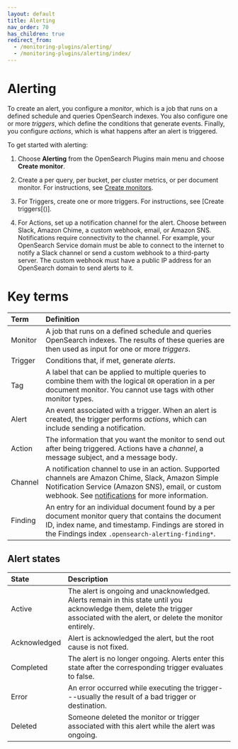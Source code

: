 ```yaml
---
layout: default
title: Alerting
nav_order: 70
has_children: true
redirect_from:
  - /monitoring-plugins/alerting/
  - /monitoring-plugins/alerting/index/
---
```


# Alerting

To create an alert, you configure a _monitor_, which is a job that runs on a defined schedule and queries OpenSearch indexes. You also configure one or more _triggers_, which define the conditions that generate events. Finally, you configure _actions_, which is what happens after an alert is triggered.

To get started with alerting:

1. Choose **Alerting** from the OpenSearch Plugins main menu and choose **Create monitor**.

2. Create a per query, per bucket, per cluster metrics, or per document monitor. For instructions, see [Create monitors]({{site.url}}{{site.baseurl}}observing-your-data/notifications/index/).

3. For Triggers, create one or more triggers. For instructions, see [Create triggers[()].

4. For Actions, set up a notification channel for the alert. Choose between Slack, Amazon Chime, a custom webhook, email, or Amazon SNS. Notifications require connectivity to the channel. For example, your OpenSearch Service domain must be able to connect to the internet to notify a Slack channel or send a custom webhook to a third-party server. The custom webhook must have a public IP address for an OpenSearch domain to send alerts to it.

# Key terms

Term | Definition
:--- | :---
Monitor | A job that runs on a defined schedule and queries OpenSearch indexes. The results of these queries are then used as input for one or more *triggers*.
Trigger | Conditions that, if met, generate *alerts*.
Tag | A label that can be applied to multiple queries to combine them with the logical `OR` operation in a per document monitor. You cannot use tags with other monitor types.
Alert | An event associated with a trigger. When an alert is created, the trigger performs *actions*, which can include sending a notification.
Action | The information that you want the monitor to send out after being triggered. Actions have a *channel*, a message subject, and a message body.
Channel | A notification channel to use in an action. Supported channels are Amazon Chime, Slack, Amazon  Simple Notification Service (Amazon SNS), email, or custom webhook. See [notifications]({{site.url}}{{site.baseurl}}/notifications-plugin/index/) for more information.
Finding | An entry for an individual document found by a per document monitor query that contains the document ID, index name, and timestamp. Findings are stored in the Findings index `.opensearch-alerting-finding*`.

## Alert states

State | Description
:--- | :---
Active | The alert is ongoing and unacknowledged. Alerts remain in this state until you acknowledge them, delete the trigger associated with the alert, or delete the monitor entirely.
Acknowledged | Alert is acknowledged the alert, but the root cause is not fixed.
Completed | The alert is no longer ongoing. Alerts enter this state after the corresponding trigger evaluates to false.
Error | An error occurred while executing the trigger---usually the result of a bad trigger or destination.
Deleted | Someone deleted the monitor or trigger associated with this alert while the alert was ongoing.
